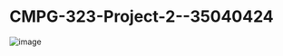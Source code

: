 # CMPG-323-Project-2--35040424
![image](https://user-images.githubusercontent.com/88454976/189672915-4c473b7a-3cc1-47ec-9de4-6bc75829e302.png)

